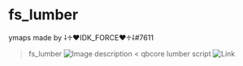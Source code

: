 # fs_lumber
ymaps made by ⸸♱♥IDK_FORCE♥♱⸸#7611
>fs_lumber
![Image description](https://cdn.discordapp.com/attachments/784243374269661195/970104758381719562/unknown.png)
<
qbcore lumber script
![Link](https://github.com/trclassic92/tr-lumberjack)

